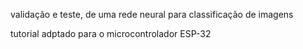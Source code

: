 <p> validação e teste, de uma rede neural para classificação de imagens<p/>
<p> tutorial adptado para o microcontrolador ESP-32<p/>